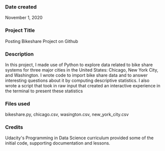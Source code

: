 ### Date created
November 1, 2020

### Project Title
Posting Bikeshare Project on Github

### Description
In this project, I made use of Python to explore data related to bike share systems for three major cities in the United States: Chicago, New York City, and Washington. I wrote code to import bike share data and to answer interesting questions about it by computing descriptive statistics. I also wrote a script that took in raw input that created an interactive experience in the terminal to present these statistics

### Files used
bikeshare.py, chicago.csv, wasington.csv, new_york_city.csv

### Credits
Udacity's Programming in Data Science curriculum provided some of the initial code, supporting documentation and lessons.
